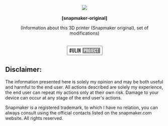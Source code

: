 <div id="header" align="center">

<p align="center"><img src="./img/preview.jpg" width="40%"></img></p>

  <b>[snapmaker-original]</b>
  
  (Information about this 3D printer (Snapmaker original), set of modifications)
  </br></br>
<div id="badges">
  <a href="https://github.com/denisandroid">
    <img src="https://github.com/UlinProject/img/blob/main/short_32/uproject.png?raw=true" alt="uproject"/>
  </a>
</div>
</div>

## Disclaimer:
The information presented here is solely my opinion and may be both useful and harmful to the end user. All actions described are solely my experience, the end user can repeat my actions only at their own risk. Damage to your device can occur at any stage of the end user's actions.

Snapmaker is a registered trademark, to which I have no relation, you can always consult using the official contacts listed on the snapmaker.com website.
All rights reserved.
